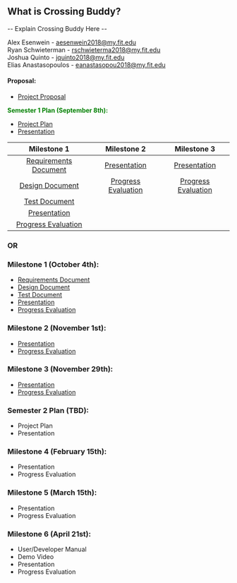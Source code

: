## What is Crossing Buddy?
-- Explain Crossing Buddy Here --

Alex Esenwein - [aesenwein2018@my.fit.edu](mailto:aesenwein2018@my.fit.edu)  
Ryan Schwieterman - [rschwieterma2018@my.fit.edu](mailto:rschwieterma2018@my.fit.edu)  
Joshua Quinto - [jquinto2018@my.fit.edu](mailto:jquinto2018@my.fit.edu)  
Elias Anastasopoulos - [eanastasopou2018@my.fit.edu](mailto:eanastasopou2018@my.fit.edu)

#### Proposal:
* [Project Proposal](https://docs.google.com/presentation/d/1ZuiCjqBRgZdMdqE8y38JPiSn66Kbp3qO/edit?usp=sharing&ouid=107477535328863637721&rtpof=true&sd=true) 

<span style="color:green">**Semester 1 Plan (September 8th):**</span>  
* [Project Plan](https://docs.google.com/document/d/1w-vZPdgByh9qIA0jleiOVF1CijtTrfICiwIqWY-6e_0/edit?usp=sharing)
* [Presentation](https://docs.google.com/presentation/d/1OUl30r3JOwekr-Na9jHybWl1eVpB3CXt-dT1j3iPfaw/edit?usp=sharing)  

| Milestone 1  |  Milestone 2  | Milestone 3 |
| :---------------------------: |:---------------------------:| :---------------------------:|
| [Requirements Document](https://docs.google.com/document/d/1KUoM6KicFip8w-VMK-iCaVldyWLIcWAVtIOQO-zo-7c/edit?usp=sharing) | [Presentation](https://docs.google.com/presentation/d/1XG2xOvUNG1rbtGusd14mYx3d0c4pYfSVdl0u-a_vRaA/edit?usp=sharing)  | [Presentation](https://docs.google.com/presentation/d/1vqH9HL9g4q4XfBP5dZ6ogLu7d-6sbluxx40Of-Q457c/edit?usp=sharing) |
| [Design Document](https://docs.google.com/document/d/1mBVnKV-9GdwCOGEyRC4iFu_FX0LQsDcDQ0VhHX9MqPA/edit?usp=sharing) | [Progress Evaluation](https://docs.google.com/document/d/1Ci7U4CSbWtsh1dgYcozwzvmebGkI4v9HdvAsVPJOmZE/edit?usp=sharing) | [Progress Evaluation](https://docs.google.com/document/d/17z5UGglxJ-UIUOtvdNOt1oHP7CZcNSnFGWhatxTPGOE/edit?usp=sharing) |
| [Test Document](https://docs.google.com/document/d/1IFn96-OZAoCCrAD8Wx2QFHEWfWnrrf5k3aigCBZugfo/edit?usp=sharing) | | |
| [Presentation](https://docs.google.com/presentation/d/1Xv4UvB0qj10WUK-N3LwEIP_hbU6YBmZ4__3HmMnfRpM/edit?usp=sharing) | | |
| [Progress Evaluation](https://docs.google.com/document/d/1MLq1n3lXfHEC6kHGygDEqWtXSPb-MKufoiD0Ko9Gzys/edit?usp=sharing) | | |


### OR


### Milestone 1 (October 4th):
* [Requirements Document](https://docs.google.com/document/d/1KUoM6KicFip8w-VMK-iCaVldyWLIcWAVtIOQO-zo-7c/edit?usp=sharing)  
* [Design Document](https://docs.google.com/document/d/1mBVnKV-9GdwCOGEyRC4iFu_FX0LQsDcDQ0VhHX9MqPA/edit?usp=sharing)  
* [Test Document](https://docs.google.com/document/d/1IFn96-OZAoCCrAD8Wx2QFHEWfWnrrf5k3aigCBZugfo/edit?usp=sharing)  
* [Presentation](https://docs.google.com/presentation/d/1Xv4UvB0qj10WUK-N3LwEIP_hbU6YBmZ4__3HmMnfRpM/edit?usp=sharing)  
* [Progress Evaluation](https://docs.google.com/document/d/1MLq1n3lXfHEC6kHGygDEqWtXSPb-MKufoiD0Ko9Gzys/edit?usp=sharing)  

### Milestone 2 (November 1st):
* [Presentation](https://docs.google.com/presentation/d/1XG2xOvUNG1rbtGusd14mYx3d0c4pYfSVdl0u-a_vRaA/edit?usp=sharing)  
* [Progress Evaluation](https://docs.google.com/document/d/1Ci7U4CSbWtsh1dgYcozwzvmebGkI4v9HdvAsVPJOmZE/edit?usp=sharing)  

### Milestone 3 (November 29th):
* [Presentation](https://docs.google.com/presentation/d/1vqH9HL9g4q4XfBP5dZ6ogLu7d-6sbluxx40Of-Q457c/edit?usp=sharing)  
* [Progress Evaluation](https://docs.google.com/document/d/17z5UGglxJ-UIUOtvdNOt1oHP7CZcNSnFGWhatxTPGOE/edit?usp=sharing)  

### Semester 2 Plan (TBD):
* Project Plan 
* Presentation  

### Milestone 4 (February 15th):
* Presentation  
* Progress Evaluation

### Milestone 5 (March 15th):
* Presentation  
* Progress Evaluation

### Milestone 6 (April 21st):
* User/Developer Manual  
* Demo Video  
* Presentation  
* Progress Evaluation  
